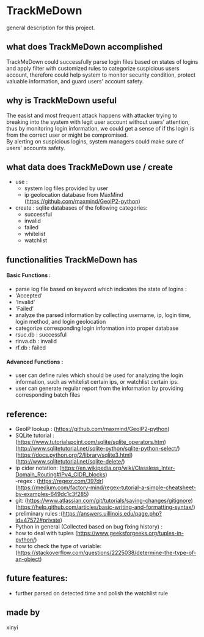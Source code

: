 # TrackMeDown 
general description for this project.
<br/>

## what does TrackMeDown accomplished 
TrackMeDown could successfully parse login files based on states of logins and apply filter with customized rules to categorize suspicious users account, therefore could help system to monitor security condition, protect valuable information, and guard users' account safety. <br/>

## why is TrackMeDown useful 
The easist and most frequent attack happens with attacker trying to breaking into the system with legit user account without users' attention, thus by monitoring login information, we could get a sense of if ths login is from the correct user or might be compromised. <br/>
By alerting on suspicious logins, system managers could make sure of users' accounts safety. <br/>

## what data does TrackMeDown use / create 
- use :
  - system log files provided by user 
  - ip geolocation database from MaxMind (https://github.com/maxmind/GeoIP2-python)
- create :
sqlite databases of the following categories:
  - successful 
  - invalid 
  - failed
  - whitelist
  - watchlist 
 
 ## functionalities TrackMeDown has 
 #### Basic Functions :
 - parse log file based on keyword which indicates the state of logins :
  - 'Accepted' 
  - 'Invalid'
  - 'Failed'
 - analyze the parsed information by collecting username, ip, login time, login method, and login geolocation 
 - categorize corresponding login information into proper database
  - rsuc.db : successful 
  - rinva.db : invalid 
  - rf.db : failed 
 #### Advanced Functions :
 - user can define rules which should be used for analyzing the login information, such as whitelist certain ips, or watchlist certain ips. 
 - user can generate regular report from the information by providing corresponding batch files 
 
 ## reference:
 - GeoIP lookup : (https://github.com/maxmind/GeoIP2-python)
 - SQLite tutorial : 
 (https://www.tutorialspoint.com/sqlite/sqlite_operators.htm) <br/>
 (http://www.sqlitetutorial.net/sqlite-python/sqlite-python-select/) <br/>
 (https://docs.python.org/2/library/sqlite3.html) <br/>
 (http://www.sqlitetutorial.net/sqlite-delete/)<br/>
 - ip cider notation: (https://en.wikipedia.org/wiki/Classless_Inter-Domain_Routing#IPv4_CIDR_blocks) <br/> 
 -regex : (https://regexr.com/397dr) </br>
 (https://medium.com/factory-mind/regex-tutorial-a-simple-cheatsheet-by-examples-649dc1c3f285) <br/>
 - git: (https://www.atlassian.com/git/tutorials/saving-changes/gitignore) <br/>
 (https://help.github.com/articles/basic-writing-and-formatting-syntax/) <br/> 
 - preliminary rules :(https://answers.uillinois.edu/page.php?id=47572#private) <br/>
 - Python in general (Collected based on bug fixing history) : 
  - how to deal with tuples (https://www.geeksforgeeks.org/tuples-in-python/) 
  - how to check the type of variable: (https://stackoverflow.com/questions/2225038/determine-the-type-of-an-object) 

 ## future features:
 - further parsed on detected time and polish the watchlist rule 
 
 ## made by 
 xinyi 
  
 

